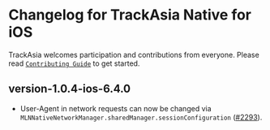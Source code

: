 # Changelog for TrackAsia Native for iOS 

TrackAsia welcomes participation and contributions from everyone. Please read [`Contributing Guide`](https://github.com/trackasia/trackasia-native/blob/master/CONTRIBUTING.md) to get started.

## version-1.0.4-ios-6.4.0 

- User-Agent in network requests can now be changed via `MLNNativeNetworkManager.sharedManager.sessionConfiguration` ([#2293](https://github.com/trackasia/trackasia-native/pull/2293)).